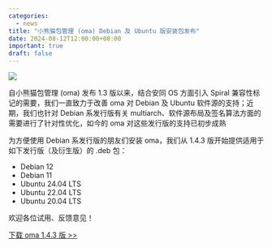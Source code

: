 ```yaml
---
categories:
  - news
title: "小熊猫包管理 (oma) Debian 及 Ubuntu 版安装包发布"
date: 2024-08-12T12:00:00+08:00
important: true
draft: false
---
```

![](/assets/oma/oma-slim.png)


自小熊猫包管理 (oma) 发布 1.3 版以来，结合安同 OS 方面引入 Spiral 兼容性标记的需要，我们一直致力于改善 oma 对 Debian 及 Ubuntu 软件源的支持；近期，我们也针对 Debian 系发行版有关 multiarch、软件源布局及签名算法方面的需要进行了针对性优化，如今的 oma 对这些发行版的支持已初步成熟

为方便使用 Debian 系发行版的朋友们安装 oma，我们从 1.4.3 版开始提供适用于如下发行版（及衍生版）的 .deb 包：

- Debian 12
- Debian 11
- Ubuntu 24.04 LTS
- Ubuntu 22.04 LTS
- Ubuntu 20.04 LTS

欢迎各位试用、反馈意见！

[下载 oma 1.4.3 版 >> ](https://github.com/AOSC-Dev/oma/releases/tag/v1.4.3-with-deb-ci)
